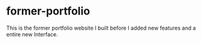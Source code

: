 # former-portfolio
This is the former portfolio website I built before I added new features and a entire new Interface.
